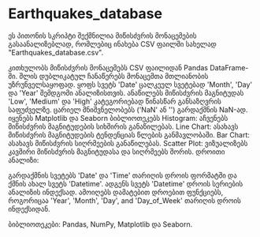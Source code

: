 # Earthquakes_database

ეს პითონის სკრიპტი შექმნილია მიწისძვრის მონაცემების გასაანალიზებლად, რომლებიც ინახება CSV ფაილში სახელად "Earthquakes_database.csv". 

კითხულობს მიწისძვრის მონაცემებს CSV ფაილიდან Pandas DataFrame-ში.
შლის დუბლიკატულ ჩანაწერებს მონაცემთა მთლიანობის უზრუნველსაყოფად.
ყოფს სვეტს 'Date' ცალკეულ სვეტებად 'Month', 'Day' და 'Year' შემდგომი ანალიზისთვის.
ანაწილებს მიწისძვრის მაგნიტუდას 'Low', 'Medium' და 'High' კატეგორიებად წინასწარ განსაზღვრის საფუძველზე.
ცარიელ მნიშვნელობებს ('NaN' ან '') გარდაქმნის NaN-ად.
იყენებს Matplotlib და Seaborn ბიბლიოთეკებს
Histogram: აჩვენებს მიწისძვრის მაგნიტუდების სიხშირის განაწილებას.
Line Chart: ასახავს მიწისძვრის მაგნიტუდების ტენდენციას წლების განმავლობაში.
Bar Chart: ასახავს მიწისძვრის სიღრმეების განაწილებას.
Scatter Plot: ვიზუალიზებს კავშირი მიწისძვრის მაგნიტუდასა და სიღრმეებს შორის.
დროითი ანალიზი:

გარდაქმნის სვეტებს 'Date' და 'Time' თარიღის დროის ფორმატში და ქმნის ახალ სვეტს 'Datetime'.
ადგენს სვეტს 'Datetime' დროის სერიების ანალიზის ინდექსად.
ამოიღებს დამატებით დროებით ფუნქციებს, როგორიცაა 'Year', 'Month', 'Day', and 'Day_of_Week' თარიღის დროის ინდექსიდან.

ბიბლიოთეკები: Pandas, NumPy, Matplotlib და Seaborn.
